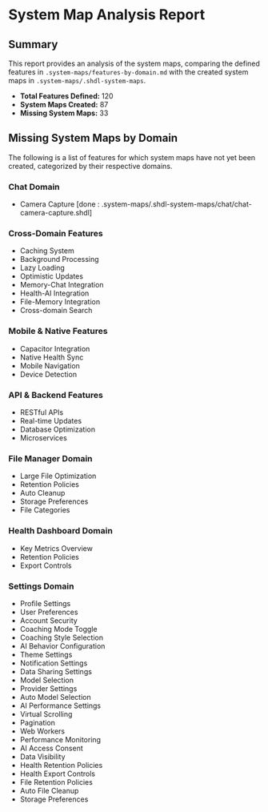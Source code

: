 # System Map Analysis Report

## Summary

This report provides an analysis of the system maps, comparing the defined features in `.system-maps/features-by-domain.md` with the created system maps in `.system-maps/.shdl-system-maps`.

*   **Total Features Defined:** 120
*   **System Maps Created:** 87
*   **Missing System Maps:** 33

## Missing System Maps by Domain

The following is a list of features for which system maps have not yet been created, categorized by their respective domains.

### Chat Domain
*   Camera Capture [done : .system-maps/.shdl-system-maps/chat/chat-camera-capture.shdl]

### Cross-Domain Features
*   Caching System
*   Background Processing
*   Lazy Loading
*   Optimistic Updates
*   Memory-Chat Integration
*   Health-AI Integration
*   File-Memory Integration
*   Cross-domain Search

### Mobile & Native Features
*   Capacitor Integration
*   Native Health Sync
*   Mobile Navigation
*   Device Detection

### API & Backend Features
*   RESTful APIs
*   Real-time Updates
*   Database Optimization
*   Microservices

### File Manager Domain
*   Large File Optimization
*   Retention Policies
*   Auto Cleanup
*   Storage Preferences
*   File Categories

### Health Dashboard Domain
*   Key Metrics Overview
*   Retention Policies
*   Export Controls

### Settings Domain
*   Profile Settings
*   User Preferences
*   Account Security
*   Coaching Mode Toggle
*   Coaching Style Selection
*   AI Behavior Configuration
*   Theme Settings
*   Notification Settings
*   Data Sharing Settings
*   Model Selection
*   Provider Settings
*   Auto Model Selection
*   AI Performance Settings
*   Virtual Scrolling
*   Pagination
*   Web Workers
*   Performance Monitoring
*   AI Access Consent
*   Data Visibility
*   Health Retention Policies
*   Health Export Controls
*   File Retention Policies
*   Auto File Cleanup
*   Storage Preferences
